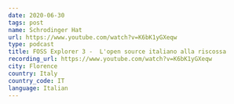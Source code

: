 ```yaml
---
date: 2020-06-30
tags: post
name: Schrodinger Hat
url: https://www.youtube.com/watch?v=K6bK1yGXeqw
type: podcast
title: FOSS Explorer 3 -  L'open source italiano alla riscossa
recording_url: https://www.youtube.com/watch?v=K6bK1yGXeqw
city: Florence
country: Italy
country_code: IT
language: Italian
---
```

